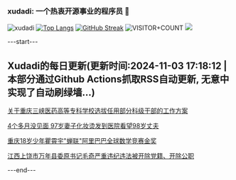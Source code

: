 ### xudadi: 一个热衷开源事业的程序员 👋

![xudadi](https://github-readme-stats-git-masterorgs-github-readme-stats-team.vercel.app/api?username=xudadi)
[![Top Langs](https://github-readme-stats.vercel.app/api/top-langs/?username=xudadi)](https://github.com/anuraghazra/github-readme-stats)
[![GitHub Streak](https://streak-stats.demolab.com?user=xudadi&locale=zh_Hans)](https://git.io/streak-stats)
![VISITOR+COUNT](https://komarev.com/ghpvc/?username=xudadi&label=VISITOR+COUNT)
![](https://raw.githubusercontent.com/xudadi/xudadi/main/assets/github-contribution-grid-snake.svg)


---start---

## Xudadi的每日更新(更新时间:2024-11-03 17:18:12 | 本部分通过Github Actions抓取RSS自动更新, 无意中实现了自动刷绿墙...)

[关于重庆三峡医药高等专科学校选拔任用部分科级干部的工作方案](https://www.gongkaoleida.com/article/2179815)

[4个多月没见面 97岁妻子化妆烫发到医院看望98岁丈夫](https://m.163.com/news/article/JG2T88F70001899O.html)

[重庆18岁少年瞿霄宇"蝉联"阿里巴巴全球数学竞赛金奖](https://m.163.com/news/article/JG2PI8JT053469M5.html)

[江西上饶市万年县委原书记毛奇严重违纪违法被开除党籍、开除公职](https://m.163.com/news/article/JG2QVDG6000189PS.html)

---end---
